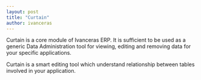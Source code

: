```yaml
---
layout: post
title: "Curtain"
author: ivanceras
---
```



Curtain is a core module of Ivanceras ERP. It is sufficient to be used as a generic Data Administration tool for viewing, editing and removing data for your specific applications.

Curtain is a smart editing tool which understand relationship between tables involved in your application.

